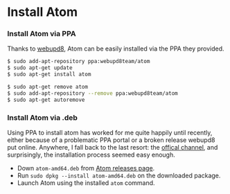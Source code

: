 # Install Atom

### Install Atom via PPA

Thanks to [webupd8](http://www.webupd8.org/2014/05/install-atom-text-editor-in-ubuntu-via-ppa.html), Atom can be easily installed via the PPA they provided.

```bash
$ sudo add-apt-repository ppa:webupd8team/atom
$ sudo apt-get update
$ sudo apt-get install atom
```

```bash
$ sudo apt-get remove atom
$ sudo add-apt-repository --remove ppa:webupd8team/atom
$ sudo apt-get autoremove
```

### Install Atom via .deb

Using PPA to install atom has worked for me quite happily until recently, either because of a problematic PPA portal or a broken release webupd8 put online. Anywhere, I fall back to the last resort: the [offical channel](https://github.com/atom/atom), and surprisingly, the installation process seemed easy enough.

- Down `atom-amd64.deb` from [Atom releases page](https://github.com/atom/atom/releases/tag/v0.166.0).
- Run `sudo dpkg --install atom-amd64.deb` on the downloaded package.
- Launch Atom using the installed `atom` command.
